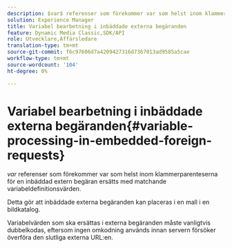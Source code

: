 ```yaml
---
description: $var$ referenser som förekommer var som helst inom klammerparenteserna för en inbäddad extern begäran ersätts med matchande variabeldefinitionsvärden.
solution: Experience Manager
title: Variabel bearbetning i inbäddade externa begäranden
feature: Dynamic Media Classic,SDK/API
role: Utvecklare,Affärsledare
translation-type: tm+mt
source-git-commit: f6c97606d7a4209427316d7367013ad9585a5cae
workflow-type: tm+mt
source-wordcount: '104'
ht-degree: 0%

---
```



# Variabel bearbetning i inbäddade externa begäranden{#variable-processing-in-embedded-foreign-requests}

$var$ referenser som förekommer var som helst inom klammerparenteserna för en inbäddad extern begäran ersätts med matchande variabeldefinitionsvärden.

Detta gör att inbäddade externa begäranden kan placeras i en mall i en bildkatalog.

Variabelvärden som ska ersättas i externa begäranden måste vanligtvis dubbelkodas, eftersom ingen omkodning används innan servern försöker överföra den slutliga externa URL:en.
